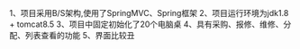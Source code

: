 1、项目采用B/S架构,使用了SpringMVC、Spring框架
2、项目运行环境为jdk1.8 + tomcat8.5
3、项目中固定初始化了20个电脑桌
4、具有采购、报修、维修、分配、列表查看的功能
5、界面比较丑